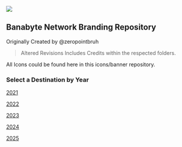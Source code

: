 ![](/2023/Banner/Untitled-1_Recovered.png)
## Banabyte Network Branding Repository
Originally Created by @zeropointbruh
> Altered Revisions Includes Credits within the respected folders.

All Icons could be found here in this icons/banner repository.

### Select a Destination by Year
[2021](https://github.com/Banabyte/Branding/tree/main/2021)

[2022](https://github.com/Banabyte/Branding/tree/main/2022)

[2023](https://github.com/Banabyte/Branding/tree/main/2023)

[2024](https://github.com/Banabyte/Branding/tree/main/2024)

[2025](https://github.com/Banabyte/Branding/tree/main/2025)


